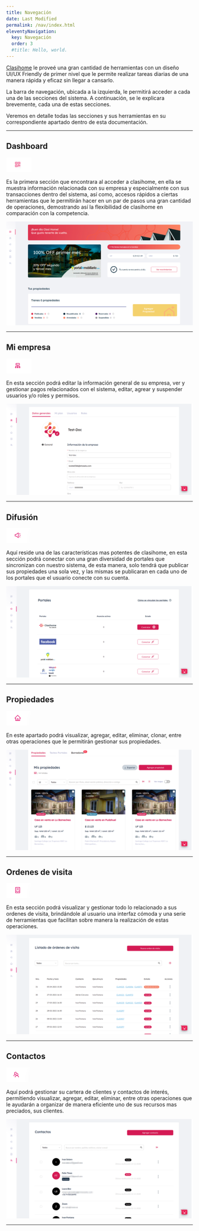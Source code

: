 ```yaml
---
title: Navegación
date: Last Modified 
permalink: /nav/index.html
eleventyNavigation:
  key: Navegación
  order: 3
  #title: Hello, world.
---
```


[Clasihome](https://clasihome.com) le proveé una gran cantidad de herramientas con un diseño UI/UX Friendly de primer nivel que le permite realizar tareas diarias de una manera rápida y eficaz sin llegar a cansarlo.

La barra de navegación, ubicada a la izquierda, le permitirá acceder a cada una de las secciones del sistema. A continuación, se le explicara brevemente, cada una de estas secciones.

<p class="note">Veremos en detalle todas las secciones y sus herramientas en su correspondiente apartado dentro de esta documentación.</p>

---

<div class="inline-img">
  <h2>Dashboard</h2>
  <img src="/content/images/nav/nav-1.jpg" alt="carga propiedades" />
</div>

Es la primera sección que encontrara al acceder a clasihome, en ella se muestra información relacionada con su empresa y especialmente con sus transacciones dentro del sistema, así como, accesos rápidos a ciertas herramientas que le permitirán hacer en un par de pasos una gran cantidad de operaciones, demostrando así la flexibilidad de clasihome en comparación con la competencia.

![registro](/content/images/nav/section-1.jpg)

---

<div class="inline-img">
  <h2>Mi empresa</h2>
  <img src="/content/images/nav/nav-2.png" alt="carga propiedades" />
</div>

En esta sección podrá editar la información general de su empresa, ver y gestionar pagos relacionados con el sistema, editar, agrear y suspender usuarios y/o roles y permisos.

![registro](/content/images/nav/section-2.png)

---

<div class="inline-img">
  <h2>Difusión</h2>
  <img src="/content/images/nav/nav-3.png" alt="carga propiedades" />
</div>

Aquí reside una de las características mas potentes de clasihome, en esta sección podrá conectar con una gran diversidad de portales que sincronizan con nuestro sistema, de esta manera, solo tendrá que publicar sus propiedades una sola vez, y las mismas se publicaran en cada uno de los portales que el usuario conecte con su cuenta.

![registro](/content/images/nav/section-3.png)

---

<div class="inline-img">
  <h2>Propiedades</h2>
  <img src="/content/images/nav/nav-4.png" alt="carga propiedades" />
</div>

En este apartado podrá visualizar, agregar, editar, eliminar, clonar, entre otras operaciones que le permitirán gestionar sus propiedades.

![registro](/content/images/nav/section-4.png)

---

<div class="inline-img">
  <h2>Ordenes de visita</h2>
  <img src="/content/images/nav/nav-5.png" alt="carga propiedades" />
</div>

En esta sección podrá visualizar y gestionar todo lo relacionado a sus ordenes de visita, brindándole al usuario una interfaz cómoda y una serie de herramientas que facilitan sobre manera la realización de estas operaciones.

![registro](/content/images/nav/section-5.png)

---

<div class="inline-img">
  <h2>Contactos</h2>
  <img src="/content/images/nav/nav-6.png" alt="carga propiedades" />
</div>

Aquí podrá gestionar su cartera de clientes y contactos de interés, permitiendo visualizar, agregar, editar, eliminar,  entre otras operaciones que le ayudarán a organizar de manera eficiente uno de sus recursos mas preciados, sus clientes.

![registro](/content/images/nav/section-6.png)

---